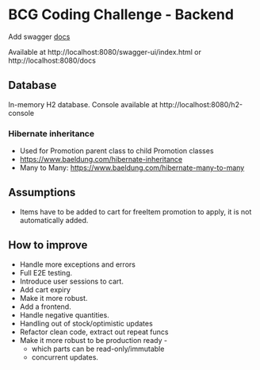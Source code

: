 # BCG Coding Challenge - Backend

Add swagger [docs](https://www.baeldung.com/spring-rest-openapi-documentation)

Available at
http://localhost:8080/swagger-ui/index.html
or
http://localhost:8080/docs


## Database 
In-memory H2 database. 
Console available at http://localhost:8080/h2-console

### Hibernate inheritance 
- Used for Promotion parent class to child Promotion classes 
- https://www.baeldung.com/hibernate-inheritance
- Many to Many: https://www.baeldung.com/hibernate-many-to-many


## Assumptions 

- Items have to be added to cart for freeItem promotion to apply, it is not automatically added. 
## How to improve 
- Handle more exceptions and errors 
- Full E2E testing. 
- Introduce user sessions to cart. 
- Add cart expiry
- Make it more robust. 
- Add a frontend. 
- Handle negative quantities.
- Handling out of stock/optimistic updates
- Refactor clean code, extract out repeat funcs
- Make it more robust to be production ready - 
  - which parts can be read-only/immutable
  - concurrent updates. 